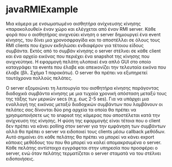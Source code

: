 # javaRMIExample
Μια κάμερα με ενσωματωμένο αισθητήρα ανίχνευσης κίνησης «παρακολουθεί» έναν χώρο και ελέγχεται από έναν RMI server. Κάθε φορά που ο αισθητήρας ανιχνεύει κίνηση ο server δημιουργεί ένα event κίνησης, του δίνει μια χρονοσφραγίδα και το αποστέλλει  σε όλους  τους RMI clients που έχουν εκδηλώσει ενδιαφέρον για τέτοιου είδους συμβάντα. Εκτός από το συμβάν κίνησης ο server στέλνει σε κάθε client και ένα αρχείο εικόνας που περιέχει ένα snapshot της κίνησης που ανιχνεύτηκε. H εφαρμογή πελάτη υλοποιεί ένα απλό GUI στο οποίο καταγράφει τα events που έλαβε και απεικονίζει την τελευταία εικόνα που έλαβε (βλ. Σχήμα  1 παρακάτω). O server θα πρέπει να εξυπηρετεί ταυτόχρονα πολλούς πελάτες.

Ο server εξομοιώνει τη λειτουργία του αισθητήρα κίνησης παράγοντας διαδοχικά συμβάντα κίνησης με μια τυχαία χρονική απόσταση μεταξύ τους της τάξης των μερικών secs (π.χ. έως 2-5 ses). Για να υπάρχει μια εναλλαγή της εικόνας μεταξύ διαδοχικών συμβάντων που λαμβάνουν οι πελάτες σας δίνονται δύο png αρχεία τα οποία θα πρέπει να χρησιμοποιήσετε ως το snapsot της κάμερας που αποστέλεται κατά την ανίχνευση της κίνησης.
Η φύση της εφαρμογής είναι τέτοια που ο client δεν πρέπει να κάνει polling στον server για την εμφάνηση των συμβάντων αλλά θα πρέπει ο server να ειδοποιεί τους clients μέσω callback μεθόδων. Αυτό σημαίνει ότι κάθε πελάτης θα πρέπει να μπορεί να κάνει export κάποιες μεθόδους του που θα μπορεί να καλεί απομακρσυμένα ο server. Κάθε πελάτης αντίστοιχα εγγράφεται στην υπηρεσία που προσφέρει ο server, ενώ όταν πελάτης τερματίζεται ο server σταματά να του στέλνει ειδοποιήσεις.
